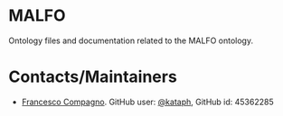 # MALFO

Ontology files and documentation related to the MALFO ontology.

# Contacts/Maintainers
* [Francesco Compagno](mailto:francesco.picompagno@gmail.com). GitHub user: [@kataph](https://github.com/kataph), GitHub id: 45362285

